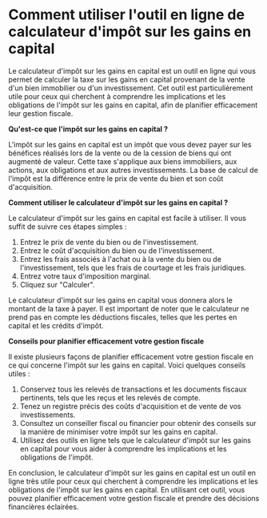 Comment utiliser l'outil en ligne de calculateur d'impôt sur les gains en capital
=================================================================================

Le calculateur d'impôt sur les gains en capital est un outil en ligne qui vous permet de calculer la taxe sur les gains en capital provenant de la vente d'un bien immobilier ou d'un investissement. Cet outil est particulièrement utile pour ceux qui cherchent à comprendre les implications et les obligations de l'impôt sur les gains en capital, afin de planifier efficacement leur gestion fiscale.

**Qu'est-ce que l'impôt sur les gains en capital ?**

L'impôt sur les gains en capital est un impôt que vous devez payer sur les bénéfices réalisés lors de la vente ou de la cession de biens qui ont augmenté de valeur. Cette taxe s'applique aux biens immobiliers, aux actions, aux obligations et aux autres investissements. La base de calcul de l'impôt est la différence entre le prix de vente du bien et son coût d'acquisition.

**Comment utiliser le calculateur d'impôt sur les gains en capital ?**

Le calculateur d'impôt sur les gains en capital est facile à utiliser. Il vous suffit de suivre ces étapes simples :

1. Entrez le prix de vente du bien ou de l'investissement.
2. Entrez le coût d'acquisition du bien ou de l'investissement.
3. Entrez les frais associés à l'achat ou à la vente du bien ou de l'investissement, tels que les frais de courtage et les frais juridiques.
4. Entrez votre taux d'imposition marginal.
5. Cliquez sur "Calculer".

Le calculateur d'impôt sur les gains en capital vous donnera alors le montant de la taxe à payer. Il est important de noter que le calculateur ne prend pas en compte les déductions fiscales, telles que les pertes en capital et les crédits d'impôt.

**Conseils pour planifier efficacement votre gestion fiscale**

Il existe plusieurs façons de planifier efficacement votre gestion fiscale en ce qui concerne l'impôt sur les gains en capital. Voici quelques conseils utiles :

1. Conservez tous les relevés de transactions et les documents fiscaux pertinents, tels que les reçus et les relevés de compte.
2. Tenez un registre précis des coûts d'acquisition et de vente de vos investissements.
3. Consultez un conseiller fiscal ou financier pour obtenir des conseils sur la manière de minimiser votre impôt sur les gains en capital.
4. Utilisez des outils en ligne tels que le calculateur d'impôt sur les gains en capital pour vous aider à comprendre les implications et les obligations de l'impôt.

En conclusion, le calculateur d'impôt sur les gains en capital est un outil en ligne très utile pour ceux qui cherchent à comprendre les implications et les obligations de l'impôt sur les gains en capital. En utilisant cet outil, vous pouvez planifier efficacement votre gestion fiscale et prendre des décisions financières éclairées.